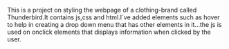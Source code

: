 This is a project on styling the webpage of a clothing-brand called Thunderbird.It contains js,css and html.I`ve added elements such as hover to help in creating a drop down menu that has  other elements in it...the js is used on onclick elements that displays information when clicked by the user.
